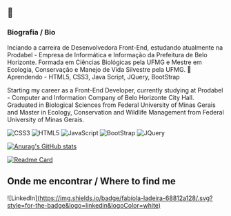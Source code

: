 ##  👋

### Biografia / Bio

Inciando a carreira de Desenvolvedora Front-End, estudando atualmente na Prodabel - Empresa de Informática e Informação da Prefeitura de Belo Horizonte. Formada em Ciências Biológicas pela UFMG e Mestre em Ecologia, Conservação e Manejo de Vida Silvestre pela UFMG.
🌱 Aprendendo - HTML5, CSS3, Java Script, JQuery, BootStrap


Starting my career as a Front-End Developer, currently studying at Prodabel - Computer and Information Company of Belo Horizonte City Hall. Graduated in Biological Sciences from Federal University of Minas Gerais and Master in Ecology, Conservation and Wildlife Management from Federal University of Minas Gerais.

![CSS3](https://img.shields.io/badge/CSS3-1572B6?style=for-the-badge&logo=css3&logoColor=white)
![HTML5](https://img.shields.io/badge/HTML5-E34F26?style=for-the-badge&logo=html5&logoColor=white)
![JavaScript](https://img.shields.io/badge/JavaScript-323330?style=for-the-badge&logo=javascript&logoColor=F7DF1E)
![BootStrap](https://img.shields.io/badge/Bootstrap-563D7C?style=for-the-badge&logo=bootstrap&logoColor=white)
![JQuery](https://img.shields.io/badge/jQuery-0769AD?style=for-the-badge&logo=jquery&logoColor=white)

[![Anurag's GitHub stats](https://github-readme-stats.vercel.app/api?username=fabiola-a9&theme=radical)](https://github.com/anuraghazra/github-readme-stats)

[![Readme Card](https://github-readme-stats.vercel.app/api/pin/?username=fabiola-a9&repo=devweek.github.io)](https://github.com/fabiola-a9/devweek.github.io)

## Onde me encontrar / Where to find me

![LinkedIn][(https://img.shields.io/badge/fabíola-ladeira-68812a128/.svg?style=for-the-badge&logo=linkedin&logoColor=white)](https://www.linkedin.com/in/fabíola-ladeira-68812a128/)

<!--
**fabiola-a9/fabiola-a9** is a ✨ _special_ ✨ repository because its `README.md` (this file) appears on your GitHub profile.

Here are some ideas to get you started:

- 🔭 I’m currently working on ...
- 🌱 I’m currently learning ...
- 👯 I’m looking to collaborate on ...
- 🤔 I’m looking for help with ...
- 💬 Ask me about ...
- 📫 How to reach me: ...
- 😄 Pronouns: ...
- ⚡ Fun fact: ...
-->
